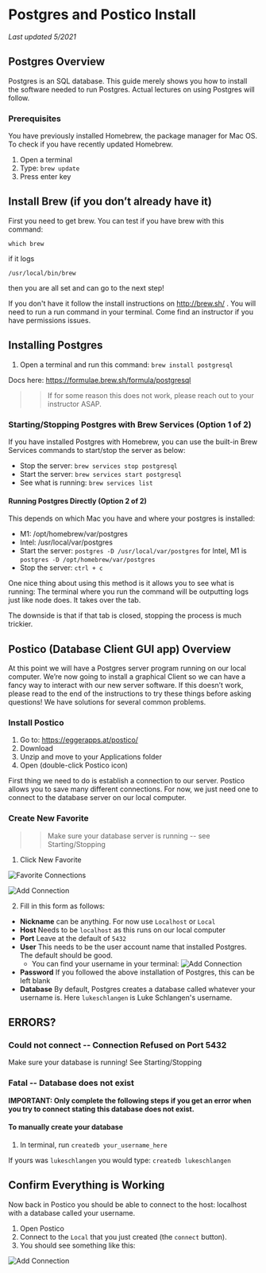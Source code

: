 # Postgres and Postico Install
*Last updated 5/2021*


## Postgres Overview

Postgres is an SQL database. This guide merely shows you how to install the software needed to run Postgres. Actual lectures on using Postgres will follow.

### Prerequisites
You have previously installed Homebrew, the package manager for Mac OS.
To check if you have recently updated Homebrew.

1. Open a terminal
2. Type: `brew update`
3. Press enter key


## Install Brew (if you don’t already have it)

First you need to get brew. You can test if you have brew with this command:

`which brew`

if it logs

`/usr/local/bin/brew`

then you are all set and can go to the next step!

If you don't have it follow the install instructions on http://brew.sh/ . You will need to run a run command in your terminal. Come find an instructor if you have permissions issues. 

## Installing Postgres

1. Open a terminal and run this command: `brew install postgresql`

Docs here: https://formulae.brew.sh/formula/postgresql

>> If for some reason this does not work, please reach out to your instructor ASAP.

### Starting/Stopping Postgres with Brew Services (Option 1 of 2)

If you have installed Postgres with Homebrew, you can use the built-in Brew Services commands to start/stop the server as below:

- Stop the server: `brew services stop postgresql`
- Start the server: `brew services start postgresql`
- See what is running: `brew services list`

#### Running Postgres Directly (Option 2 of 2)

This depends on which Mac you have and where your postgres is installed:

- M1: /opt/homebrew/var/postgres
- Intel: /usr/local/var/postgres
- Start the server: `postgres -D /usr/local/var/postgres` for Intel, M1 is `postgres -D /opt/homebrew/var/postgres`
- Stop the server: `ctrl + c`

One nice thing about using this method is it allows you to see what is running: The terminal where you run the command will be outputting logs just like node does. It takes over the tab.

The downside is that if that tab is closed, stopping the process is much trickier.


## Postico (Database Client GUI app) Overview

At this point we will have a Postgres server program running on our local computer. We’re now going to install a graphical Client so we can have a fancy way to interact with our new server software. If this doesn’t work, please read to the end of the instructions to try these things before asking questions! We have solutions for several common problems.

### Install Postico

1. Go to: https://eggerapps.at/postico/
2. Download
3. Unzip and move to your Applications folder
4. Open (double-click Postico icon)

First thing we need to do is establish a connection to our server. Postico allows you to save many different connections. For now, we just need one to connect to the database server on our local computer.

### Create New Favorite
>> Make sure your database server is running -- see Starting/Stopping

1. Click New Favorite

![Favorite Connections](images/postico-favorites.png)

![Add Connection](images/postico-add-connection.png)


2. Fill in this form as follows:

- **Nickname** can be anything. For now use `Localhost` or `Local`
- **Host** Needs to be `localhost` as this runs on our local computer
- **Port** Leave at the default of `5432`
- **User** This needs to be the user account name that installed Postgres. The default should be good.
    - You can find your username in your terminal:
![Add Connection](images/terminal-username.png)
- **Password** If you followed the above installation of Postgres, this can be left blank
- **Database** By default, Postgres creates a database called whatever your username is. Here `lukeschlangen` is Luke Schlangen's username.

## ERRORS? 

### Could not connect -- Connection Refused on Port 5432
Make sure your database is running! See Starting/Stopping

### Fatal -- Database does not exist

**IMPORTANT: Only complete the following steps if you get an error when you try to connect stating this database does not exist.**

#### To manually create your database

1. In terminal, run `createdb your_username_here`

If yours was `lukeschlangen` you would type: `createdb lukeschlangen`

## Confirm Everything is Working

Now back in Postico you should be able to connect to the host: localhost with a database called your username.

1. Open Postico
2. Connect to the `Local` that you just created (the `connect` button). 
3. You should see something like this:

![Add Connection](images/postico-success.png)

